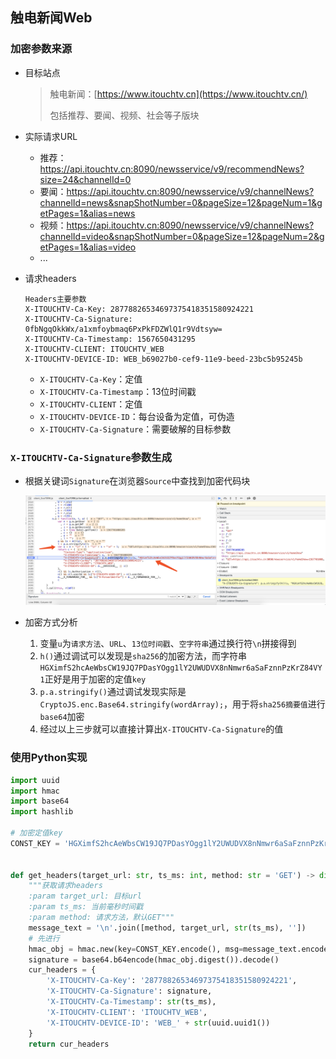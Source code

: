 ## 触电新闻Web

### 加密参数来源

- 目标站点

  > 触电新闻：[https://www.itouchtv.cn](https://www.itouchtv.cn/)
  >
  > 包括推荐、要闻、视频、社会等子版块

- 实际请求URL

  - 推荐：https://api.itouchtv.cn:8090/newsservice/v9/recommendNews?size=24&channelId=0
  - 要闻：https://api.itouchtv.cn:8090/newsservice/v9/channelNews?channelId=news&snapShotNumber=0&pageSize=12&pageNum=1&getPages=1&alias=news
  - 视频：https://api.itouchtv.cn:8090/newsservice/v9/channelNews?channelId=video&snapShotNumber=0&pageSize=12&pageNum=2&getPages=1&alias=video
  - ...

- 请求headers

  ```http
  Headers主要参数
  X-ITOUCHTV-Ca-Key: 28778826534697375418351580924221
  X-ITOUCHTV-Ca-Signature: 0fbNgqOkkWx/a1xmfoybmaq6PxPkFDZWlQ1r9Vdtsyw=
  X-ITOUCHTV-Ca-Timestamp: 1567650431295
  X-ITOUCHTV-CLIENT: ITOUCHTV_WEB
  X-ITOUCHTV-DEVICE-ID: WEB_b69027b0-cef9-11e9-beed-23bc5b95245b
  ```

  - `X-ITOUCHTV-Ca-Key`：定值
  - `X-ITOUCHTV-Ca-Timestamp`：13位时间戳
  - `X-ITOUCHTV-CLIENT`：定值
  - `X-ITOUCHTV-DEVICE-ID`：每台设备为定值，可伪造
  - `X-ITOUCHTV-Ca-Signature`：需要破解的目标参数

### `X-ITOUCHTV-Ca-Signature`参数生成

- 根据关键词`Signature`在浏览器`Source`中查找到加密代码块

  ![Signature](../snapshot/itouchtv_Signature.png)

- 加密方式分析
  1. 变量`u`为`请求方法`、`URL`、`13位时间戳`、`空字符串`通过换行符`\n`拼接得到
  2. `h()`通过调试可以发现是`sha256`的加密方法，而字符串`HGXimfS2hcAeWbsCW19JQ7PDasYOgg1lY2UWUDVX8nNmwr6aSaFznnPzKrZ84VY1`正好是用于加密的定值`key`
  3. `p.a.stringify()`通过调试发现实际是`CryptoJS.enc.Base64.stringify(wordArray);`，用于将`sha256摘要值`进行`base64`加密
  4. 经过以上三步就可以直接计算出`X-ITOUCHTV-Ca-Signature`的值

### 使用Python实现

```python
import uuid
import hmac
import base64
import hashlib

# 加密定值key
CONST_KEY = 'HGXimfS2hcAeWbsCW19JQ7PDasYOgg1lY2UWUDVX8nNmwr6aSaFznnPzKrZ84VY1'


def get_headers(target_url: str, ts_ms: int, method: str = 'GET') -> dict:
    """获取请求headers
    :param target_url: 目标url
    :param ts_ms: 当前毫秒时间戳
    :param method: 请求方法，默认GET"""
    message_text = '\n'.join([method, target_url, str(ts_ms), ''])
    # 先进行
    hmac_obj = hmac.new(key=CONST_KEY.encode(), msg=message_text.encode(), digestmod=hashlib.sha256)
    signature = base64.b64encode(hmac_obj.digest()).decode()
    cur_headers = {
        'X-ITOUCHTV-Ca-Key': '28778826534697375418351580924221',
        'X-ITOUCHTV-Ca-Signature': signature,
        'X-ITOUCHTV-Ca-Timestamp': str(ts_ms),
        'X-ITOUCHTV-CLIENT': 'ITOUCHTV_WEB',
        'X-ITOUCHTV-DEVICE-ID': 'WEB_' + str(uuid.uuid1())
    }
    return cur_headers
```

